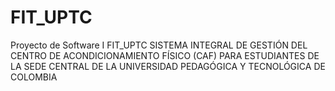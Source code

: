 # FIT_UPTC
Proyecto de Software I FIT_UPTC  SISTEMA INTEGRAL DE GESTIÓN DEL CENTRO DE ACONDICIONAMIENTO FÍSICO (CAF) PARA ESTUDIANTES DE LA SEDE CENTRAL DE LA  UNIVERSIDAD PEDAGÓGICA Y TECNOLÓGICA DE COLOMBIA
